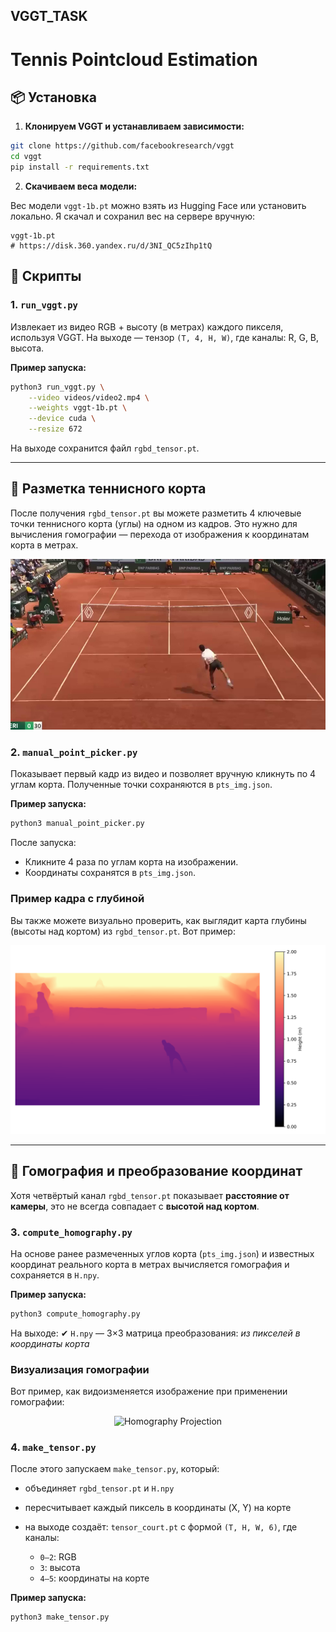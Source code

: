 VGGT_TASK
---

# Tennis Pointcloud Estimation

## 📦 Установка

1. **Клонируем VGGT и устанавливаем зависимости:**

```bash
git clone https://github.com/facebookresearch/vggt
cd vggt
pip install -r requirements.txt
```

2. **Скачиваем веса модели:**

Вес модели `vggt-1b.pt` можно взять из Hugging Face или установить локально.
Я скачал и сохранил вес на сервере вручную:

```
vggt-1b.pt
# https://disk.360.yandex.ru/d/3NI_QC5zIhp1tQ
```

## 🚀 Скрипты

### 1. `run_vggt.py`

Извлекает из видео RGB + высоту (в метрах) каждого пикселя, используя VGGT. На выходе — тензор `(T, 4, H, W)`, где каналы: R, G, B, высота.

**Пример запуска:**

```bash
python3 run_vggt.py \
    --video videos/video2.mp4 \
    --weights vggt-1b.pt \
    --device cuda \
    --resize 672
```

На выходе сохранится файл `rgbd_tensor.pt`.

---

## 🧭 Разметка теннисного корта

После получения `rgbd_tensor.pt` вы можете разметить 4 ключевые точки теннисного корта (углы) на одном из кадров. Это нужно для вычисления гомографии — перехода от изображения к координатам корта в метрах.

<p align="center">
  <img src="images/frame_proc.png" alt="Frame 0" width="600"/>
</p>

### 2. `manual_point_picker.py`

Показывает первый кадр из видео и позволяет вручную кликнуть по 4 углам корта. Полученные точки сохраняются в `pts_img.json`.

**Пример запуска:**

```bash
python3 manual_point_picker.py
```

После запуска:

* Кликните 4 раза по углам корта на изображении.
* Координаты сохранятся в `pts_img.json`.

### Пример кадра с глубиной

Вы также можете визуально проверить, как выглядит карта глубины (высоты над кортом) из `rgbd_tensor.pt`.
Вот пример:

<p align="center">
  <img src="images/height_map.png" alt="Depth Map Example" width="600"/>
</p>

---

## 📐 Гомография и преобразование координат

Хотя четвёртый канал `rgbd_tensor.pt` показывает **расстояние от камеры**, это не всегда совпадает с **высотой над кортом**.

### 3. `compute_homography.py`

На основе ранее размеченных углов корта (`pts_img.json`) и известных координат реального корта в метрах вычисляется гомография и сохраняется в `H.npy`.

**Пример запуска:**

```bash
python3 compute_homography.py
```

На выходе:
✔ `H.npy` — 3×3 матрица преобразования: *из пикселей в координаты корта*

### Визуализация гомографии

Вот пример, как видоизменяется изображение при применении гомографии:

<p align="center">
  <img src="assets/H.png" alt="Homography Projection" width="600"/>
</p>

### 4. `make_tensor.py`

После этого запускаем `make_tensor.py`, который:

* объединяет `rgbd_tensor.pt` и `H.npy`
* пересчитывает каждый пиксель в координаты (X, Y) на корте
* на выходе создаёт: `tensor_court.pt` с формой `(T, H, W, 6)`, где каналы:

  * `0–2`: RGB
  * `3`: высота
  * `4–5`: координаты на корте

**Пример запуска:**

```bash
python3 make_tensor.py
```

